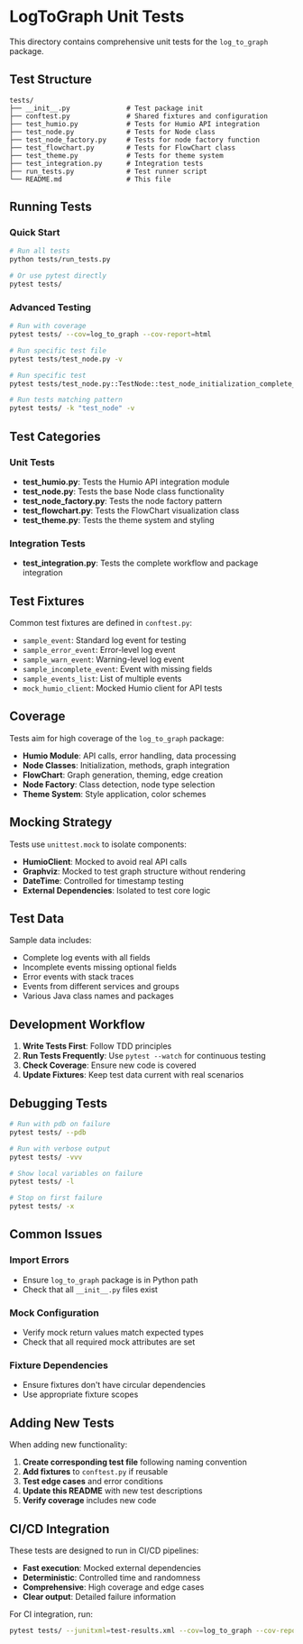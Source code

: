 # LogToGraph Unit Tests

This directory contains comprehensive unit tests for the `log_to_graph` package.

## Test Structure

```
tests/
├── __init__.py              # Test package init
├── conftest.py              # Shared fixtures and configuration
├── test_humio.py            # Tests for Humio API integration
├── test_node.py             # Tests for Node class
├── test_node_factory.py     # Tests for node factory function
├── test_flowchart.py        # Tests for FlowChart class
├── test_theme.py            # Tests for theme system
├── test_integration.py      # Integration tests
├── run_tests.py             # Test runner script
└── README.md                # This file
```

## Running Tests

### Quick Start

```bash
# Run all tests
python tests/run_tests.py

# Or use pytest directly
pytest tests/
```

### Advanced Testing

```bash
# Run with coverage
pytest tests/ --cov=log_to_graph --cov-report=html

# Run specific test file
pytest tests/test_node.py -v

# Run specific test
pytest tests/test_node.py::TestNode::test_node_initialization_complete_event -v

# Run tests matching pattern
pytest tests/ -k "test_node" -v
```

## Test Categories

### Unit Tests
- **test_humio.py**: Tests the Humio API integration module
- **test_node.py**: Tests the base Node class functionality
- **test_node_factory.py**: Tests the node factory pattern
- **test_flowchart.py**: Tests the FlowChart visualization class
- **test_theme.py**: Tests the theme system and styling

### Integration Tests
- **test_integration.py**: Tests the complete workflow and package integration

## Test Fixtures

Common test fixtures are defined in `conftest.py`:

- `sample_event`: Standard log event for testing
- `sample_error_event`: Error-level log event
- `sample_warn_event`: Warning-level log event
- `sample_incomplete_event`: Event with missing fields
- `sample_events_list`: List of multiple events
- `mock_humio_client`: Mocked Humio client for API tests

## Coverage

Tests aim for high coverage of the `log_to_graph` package:

- **Humio Module**: API calls, error handling, data processing
- **Node Classes**: Initialization, methods, graph integration
- **FlowChart**: Graph generation, theming, edge creation
- **Node Factory**: Class detection, node type selection
- **Theme System**: Style application, color schemes

## Mocking Strategy

Tests use `unittest.mock` to isolate components:

- **HumioClient**: Mocked to avoid real API calls
- **Graphviz**: Mocked to test graph structure without rendering
- **DateTime**: Controlled for timestamp testing
- **External Dependencies**: Isolated to test core logic

## Test Data

Sample data includes:

- Complete log events with all fields
- Incomplete events missing optional fields
- Error events with stack traces
- Events from different services and groups
- Various Java class names and packages

## Development Workflow

1. **Write Tests First**: Follow TDD principles
2. **Run Tests Frequently**: Use `pytest --watch` for continuous testing
3. **Check Coverage**: Ensure new code is covered
4. **Update Fixtures**: Keep test data current with real scenarios

## Debugging Tests

```bash
# Run with pdb on failure
pytest tests/ --pdb

# Run with verbose output
pytest tests/ -vvv

# Show local variables on failure
pytest tests/ -l

# Stop on first failure
pytest tests/ -x
```

## Common Issues

### Import Errors
- Ensure `log_to_graph` package is in Python path
- Check that all `__init__.py` files exist

### Mock Configuration
- Verify mock return values match expected types
- Check that all required mock attributes are set

### Fixture Dependencies
- Ensure fixtures don't have circular dependencies
- Use appropriate fixture scopes

## Adding New Tests

When adding new functionality:

1. **Create corresponding test file** following naming convention
2. **Add fixtures** to `conftest.py` if reusable
3. **Test edge cases** and error conditions
4. **Update this README** with new test descriptions
5. **Verify coverage** includes new code

## CI/CD Integration

These tests are designed to run in CI/CD pipelines:

- **Fast execution**: Mocked external dependencies
- **Deterministic**: Controlled time and randomness
- **Comprehensive**: High coverage and edge cases
- **Clear output**: Detailed failure information

For CI integration, run:

```bash
pytest tests/ --junitxml=test-results.xml --cov=log_to_graph --cov-report=xml
```
